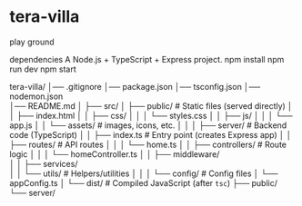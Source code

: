 # tera-villa
play ground

dependencies
A Node.js + TypeScript + Express project.
npm install
npm run dev 
npm start

tera-villa/
│── .gitignore
│── package.json
│── tsconfig.json
│── nodemon.json            
│── README.md
│
├── src/
│   ├── public/            # Static files (served directly)
│   │   ├── index.html
│   │   ├── css/
│   │   │   └── styles.css
│   │   ├── js/
│   │   │   └── app.js
│   │   └── assets/        # images, icons, etc.
│   │
│   ├── server/            # Backend code (TypeScript)
│   │   ├── index.ts       # Entry point (creates Express app)
│   │   ├── routes/        # API routes
│   │   │   └── home.ts
│   │   ├── controllers/   # Route logic
│   │   │   └── homeController.ts
│   │   ├── middleware/    
│   │   ├── services/       
│   │   └── utils/         # Helpers/utilities
│   │
│   └── config/            # Config files
│       └── appConfig.ts
│
└── dist/                  # Compiled JavaScript (after `tsc`)
    ├── public/
    └── server/

